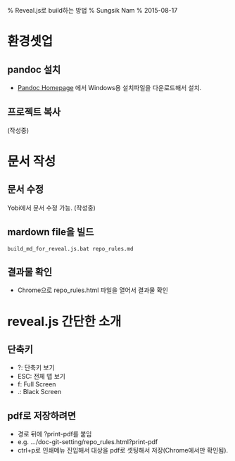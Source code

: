 % Reveal.js로 build하는 방법 
% Sungsik Nam
% 2015-08-17

# 환경셋업

## pandoc 설치

* [Pandoc Homepage](http://pandoc.org/installing.html) 에서 Windows용 설치파일을 다운로드해서 설치.

## 프로젝트 복사

(작성중)

# 문서 작성

## 문서 수정

Yobi에서 문서 수정 가능.
(작성중)

## mardown file을 빌드

```
build_md_for_reveal.js.bat repo_rules.md 
```

## 결과물 확인

* Chrome으로 repo_rules.html 파일을 열어서 결과물 확인




# reveal.js 간단한 소개

## 단축키

* ?: 단축키 보기
* ESC: 전체 맵 보기
* f: Full Screen
* .: Black Screen

## pdf로 저장하려면

* 경로 뒤에 ?print-pdf를 붙임
* e.g. .../doc-git-setting/repo_rules.html?print-pdf
* ctrl+p로 인쇄메뉴 진입해서 대상을 pdf로 셋팅해서 저장(Chrome에서만 확인됨).